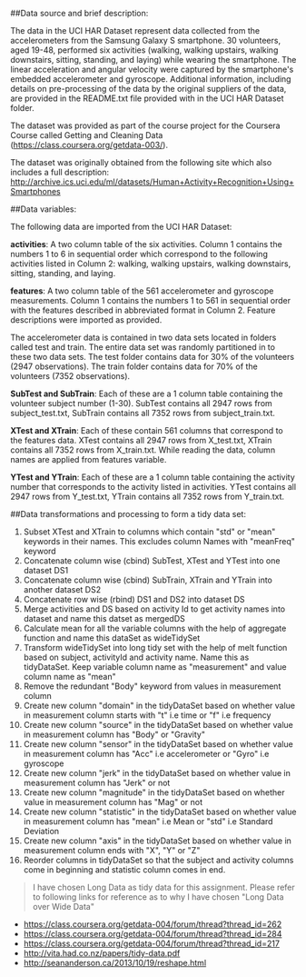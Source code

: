 ##Data source and brief description:

The data in the UCI HAR Dataset represent data collected from the accelerometers from the Samsung Galaxy S smartphone. 30 volunteers, aged 19-48, performed six activities (walking, walking upstairs, walking downstairs, sitting, standing, and laying) while wearing the smartphone. The linear acceleration and angular velocity were captured by the smartphone's embedded accelerometer and gyroscope. Additional information, including details on pre-processing of the data by the original suppliers of the data, are provided in the README.txt file provided with in the UCI HAR Dataset folder.

The dataset was provided as part of the course project for the Coursera Course called Getting and Cleaning Data (https://class.coursera.org/getdata-003/).

The dataset was originally obtained from the following site which also includes a full description: http://archive.ics.uci.edu/ml/datasets/Human+Activity+Recognition+Using+Smartphones

##Data variables:

The following data are imported from the UCI HAR Dataset:

**activities**: A two column table of the six activities. Column 1 contains the numbers 1 to 6 in sequential order which correspond to the following activities listed in Column 2: walking, walking upstairs, walking downstairs, sitting, standing, and laying.

**features**: A two column table of the 561 accelerometer and gyroscope measurements. Column 1 contains the numbers 1 to 561 in sequential order with the features described in abbreviated format in Column 2. Feature descriptions were imported as provided.

The accelerometer data is contained in two data sets located in folders called test and train. The entire data set was randomly partitioned in to these two data sets. The test folder contains data for 30% of the volunteers (2947 observations). The train folder contains data for 70% of the volunteers (7352 observations).

**SubTest and SubTrain**: Each of these are a 1 column table containing the volunteer subject number (1-30). SubTest contains all 2947 rows from subject_test.txt, SubTrain contains all 7352 rows from subject_train.txt.

**XTest and XTrain**: Each of these contain 561 columns that correspond to the features data. XTest contains all 2947 rows from X_test.txt, XTrain contains all 7352 rows from X_train.txt. While reading the data, column names are applied from features variable. 

**YTest and YTrain**: Each of these are a 1 column table containing the activity number that corresponds to the activity listed in activities. YTest contains all 2947 rows from Y_test.txt, YTrain contains all 7352 rows from Y_train.txt.

##Data transformations and processing to form a tidy data set:

1. Subset XTest and XTrain to columns which contain "std" or "mean" keywords in their names. This excludes column Names with "meanFreq" keyword
2. Concatenate column wise (cbind) SubTest, XTest and YTest into one dataset DS1
3. Concatenate column wise (cbind) SubTrain, XTrain and YTrain into another dataset DS2
4. Concatenate row wise (rbind) DS1 and DS2 into dataset DS
5. Merge activities and DS based on activity Id to get activity names into dataset and name this datset as mergedDS
6. Calculate mean for all the variable columns with the help of aggregate function and name this dataSet as wideTidySet
7. Transform wideTidySet into long tidy set with the help of melt function based on subject, activityId and activity name. Name this as tidyDataSet. Keep variable column name as "measurement" and value column name as "mean"
8. Remove the redundant "Body" keyword from values in measurement column
9. Create new column "domain" in the tidyDataSet based on whether value in measurement column starts with "t" i.e time or "f" i.e frequency
10. Create new column "source" in the tidyDataSet based on whether value in measurement column has "Body" or "Gravity"
11. Create new column "sensor" in the tidyDataSet based on whether value in measurement column has "Acc" i.e accelerometer or "Gyro" i.e gyroscope
12. Create new column "jerk" in the tidyDataSet based on whether value in measurement column has "Jerk" or not
13. Create new column "magnitude" in the tidyDataSet based on whether value in measurement column has "Mag" or not
14. Create new column "statistic" in the tidyDataSet based on whether value in measurement column has "mean" i.e Mean or "std" i.e Standard Deviation
15. Create new column "axis" in the tidyDataSet based on whether value in measurement column ends with "X", "Y" or "Z"
16. Reorder columns in tidyDataSet so that the subject and activity columns come in beginning and statistic column comes in end.


> I have chosen Long Data as tidy data for this assignment. Please refer to following links for reference as to why I have chosen "Long Data over Wide Data"
- https://class.coursera.org/getdata-004/forum/thread?thread_id=262
- https://class.coursera.org/getdata-004/forum/thread?thread_id=284
- https://class.coursera.org/getdata-004/forum/thread?thread_id=217
- http://vita.had.co.nz/papers/tidy-data.pdf
- http://seananderson.ca/2013/10/19/reshape.html



